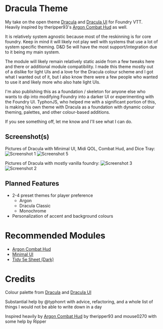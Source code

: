 # Dracula Theme
My take on the open theme [Dracula](https://draculatheme.com) and [Dracula UI](https://draculatheme.com/ui) for Foundry VTT. Heavily inspired by theripper93's [Argon Combat Hud](https://foundryvtt.com/packages/enhancedcombathud) as well.

It is relatively system agnostic because most of the reskinning is for core foundry. Keep in mind it will likely not play well with systems that use a lot of system specific theming. D&D 5e will have the most support/integration due to it being my main system.

The module will likely remain relatively static aside from a few tweaks here and there or additional module compatibility. I made this theme mostly out of a dislike for light UIs and a love for the Dracula colour scheme and I got what I wanted out of it, but I also know there were a few people who wanted to use it and likely more who also hate light UIs.

I'm also publishing this as a foundation / skeleton for anyone else who wants to dip into modifying Foundry into a darker UI or experimenting with the Foundry UI. TyphonJS, who helped me with a significant portion of this, is making his own theme with Dracula as a foundation with dynamic colour theming, palettes, and other colour-based additions.

If you see something off, let me know and I'll see what I can do.

## Screenshot(s)
Pictures of Dracula with Minimal UI, Midi QOL, Combat Hud, and Dice Tray:
![Screenshot 1](https://user-images.githubusercontent.com/95392008/147394182-0cb0a781-4d84-4b28-958e-0c2ed6526b4d.png)
![Screenshot 5](https://user-images.githubusercontent.com/95392008/147394179-6777840b-3554-4e9c-b4c3-50cd99616ee2.png)

Pictures of Dracula with mostly vanilla foundry:
![Screenshot 3](https://user-images.githubusercontent.com/95392008/147394076-a2fa6013-f8e8-4d28-9328-6f24df0a2763.png)
![Screenshot 2](https://user-images.githubusercontent.com/95392008/147394075-acbfd71a-1a14-4854-8438-867bafac8f9c.png)


## Planned Features
- 2-4 preset themes for player preference
  - Argon
  - Dracula Classic
  - Monochrome
- Personalization of accent and background colours

# Recommended Modules
- [Argon Combat Hud](https://github.com/theripper93/enhancedcombathud/)
- [Minimal UI](https://github.com/saif-ellafi/foundryvtt-minimal-ui)
- [Tidy 5e Sheet (Dark)](https://github.com/sdenec/tidy5e-sheet)

# Credits
Colour palette from [Dracula](https://draculatheme.com) and [Dracula UI](https://draculatheme.com/ui)

Substantial help by @typhonrt with advice, refactoring, and a whole list of things I would not be able to write down in a day

Inspired heavily by [Argon Combat Hud](https://github.com/theripper93/enhancedcombathud/) by theripper93 and mouse0270 with some help by Ripper
